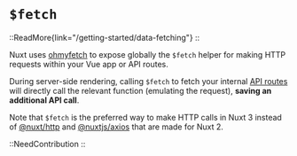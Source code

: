 # `$fetch`

::ReadMore{link="/getting-started/data-fetching"}
::

Nuxt uses [ohmyfetch](https://github.com/unjs/ohmyfetch) to expose globally the `$fetch` helper for making HTTP requests within your Vue app or API routes.

During server-side rendering, calling `$fetch` to fetch your internal [API routes](/guide/directory-structure/server) will directly call the relevant function (emulating the request), **saving an additional API call**.

Note that `$fetch` is the preferred way to make HTTP calls in Nuxt 3 instead of [@nuxt/http](https://github.com/nuxt/http) and [@nuxtjs/axios](https://github.com/nuxt-community/axios-module) that are made for Nuxt 2.

::NeedContribution
::
